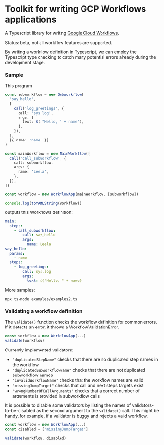 # Toolkit for writing GCP Workflows applications

A Typescript library for writing [Google Cloud Workflows](https://cloud.google.com/workflows/docs/reference/syntax).

Status: beta, not all workflow features are supported.

By writing a workflow definition in Typescript, we can employ the Typescript type checking to catch many potential errors already during the development stage.

### Sample

This program

```typescript
const subworkflow = new Subworkflow(
  'say_hello',
  [
    call('log_greetings', {
      call: 'sys.log',
      args: {
        text: $('"Hello, " + name'),
      },
    }),
  ],
  [{ name: 'name' }]
)

const mainWorkflow = new MainWorkflow([
  call('call_subworkflow', {
    call: subworkflow,
    args: {
      name: 'Leela',
    },
  }),
])

const workflow = new WorkflowApp(mainWorkflow, [subworkflow])

console.log(toYAMLString(workflow))
```

outputs this Workflows definition:

```yaml
main:
  steps:
    - call_subworkflow:
        call: say_hello
        args:
          name: Leela
say_hello:
  params:
    - name
  steps:
    - log_greetings:
        call: sys.log
        args:
          text: ${"Hello, " + name}
```

More samples:

```
npx ts-node examples/examples2.ts
```

### Validating a workflow definition

The `validate()` function checks the workflow definition for common errors. If it detects an error, it throws a WorkflowValidationError.

```typescript
const workflow = new WorkflowApp(...)
validate(workflow)
```

Currently implemented validators:

- `"duplicatedStepName"` checks that there are no duplicated step names in the workflow
- `"duplicatedSubworkflowName"` checks that there are not duplicated subworkflow names
- `"invalidWorkflowName"` checks that the workflow names are valid
- `"missingJumpTarget"` checks that call and next steps targets exist
- `"wrongNumberOfCallArguments"` checks that a correct number of arguments is provided in subworkflow calls

It is possible to disable some validators by listing the names of validators-to-be-disabled as the second argument to the `validate()` call. This might be handy, for example, if a validator is buggy and rejects a valid workflow.

```typescript
const workflow = new WorkflowApp(...)
const disabled = ["missingJumpTarget"]

validate(workflow, disabled)
```
